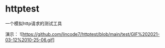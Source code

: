 # httptest
一个模拟http请求的测试工具

演示：
 ![https://github.com/lincode7/httptest/blob/main/test/GIF%202021-03-12%2010-25-06.gif]
